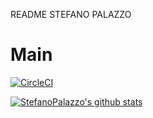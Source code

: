 README
STEFANO PALAZZO
# Main
[![CircleCI](https://dl.circleci.com/status-badge/img/gh/um-computacion-tm/scrabble-2023-StefanoPalazzo/tree/main.svg?style=svg)](https://dl.circleci.com/status-badge/redirect/gh/um-computacion-tm/scrabble-2023-StefanoPalazzo/tree/main)

[![StefanoPalazzo's github stats](https://github-readme-stats.vercel.app/api?username=StefanoPalazzo&theme=blue-green)](https://github.com/um-computacion-tm/scrabble-2023-StefanoPalazzo)

